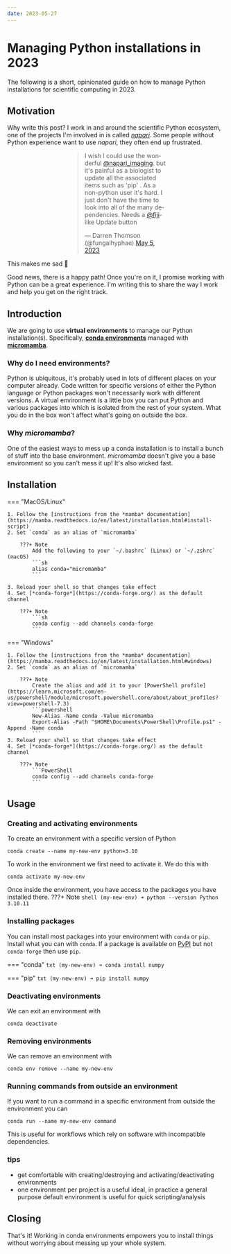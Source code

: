 ```yaml
---
date: 2023-05-27
---
```


# Managing Python installations in 2023

The following is a short, opinionated guide on how to manage Python installations for
scientific computing in 2023.

## Motivation

Why write this post? I work in and around the scientific Python ecosystem,
one of the projects I'm involved in is called [*napari*](https://napari.org).
Some people without Python experience want to use *napari*, they often end up frustrated.

<body>
    <div style="margin:0 auto; align: center; width: 45% !important">
        <blockquote class="twitter-tweet"><p lang="en" dir="ltr">I wish I could use the wonderful <a href="https://twitter.com/napari_imaging?ref_src=twsrc%5Etfw">@napari_imaging</a>. but it&#39;s painful as a biologist to update all the associated items such as &#39;pip&#39; . As a non-python user it&#39;s hard. I just don&#39;t have the time to look into all of the many dependencies. Needs a <a href="https://twitter.com/fiji?ref_src=twsrc%5Etfw">@fiji</a>-like Update button</p>&mdash; Darren Thomson (@fungalhyphae) <a href="https://twitter.com/fungalhyphae/status/1654455013781929984?ref_src=twsrc%5Etfw">May 5, 2023</a></blockquote> <script async src="https://platform.twitter.com/widgets.js" charset="utf-8"></script>
    </div>
</body>

This makes me sad 🙁

Good news, there is a happy path! Once you're on it, I promise working with Python can be a great experience.
I'm writing this to share the way I work and help you get on the right track.

## Introduction

We are going to use **virtual environments** to manage our Python installation(s).
Specifically,
[**conda environments**](https://docs.conda.io/projects/conda/en/latest/user-guide/concepts/environments.html#conda-environments)
managed
with [**micromamba**](https://mamba.readthedocs.io/en/latest/user_guide/micromamba.html).

### Why do I need environments?

Python is ubiquitous, it's probably used in lots of different places on your computer
already.
Code written for specific versions of either the Python language or
Python packages won't necessarily work with different versions.
A virtual environment is a little box you can put Python and various packages into
which is isolated from the rest of your system. What you do in the box won't affect
what's going on outside the box.

### Why *micromamba*?

One of the easiest ways to mess up a conda installation is to install a bunch of stuff
into the base environment.
*micromamba* doesn't give you a base environment so you can't mess it up!
It's also wicked fast.

## Installation

=== "MacOS/Linux"

    1. Follow the [instructions from the *mamba* documentation](https://mamba.readthedocs.io/en/latest/installation.html#install-script)
    2. Set `conda` as an alias of `micromamba`

        ???+ Note
            Add the following to your `~/.bashrc` (Linux) or `~/.zshrc` (macOS)
            ```sh
            alias conda="micromamba"
            ```
    
    3. Reload your shell so that changes take effect
    4. Set [*conda-forge*](https://conda-forge.org/) as the default channel

        ???+ Note
            ```sh
            conda config --add channels conda-forge
            ```

=== "Windows"

    1. Follow the [instructions from the *mamba* documentation](https://mamba.readthedocs.io/en/latest/installation.html#windows)
    2. Set `conda` as an alias of `micromamba`

        ???+ Note
            Create the alias and add it to your [PowerShell profile](https://learn.microsoft.com/en-us/powershell/module/microsoft.powershell.core/about/about_profiles?view=powershell-7.3)
            ```powershell
            New-Alias -Name conda -Value micromamba
            Export-Alias -Path "$HOME\Documents\PowerShell\Profile.ps1" -Append -Name conda
            ```
    3. Reload your shell so that changes take effect
    4. Set [*conda-forge*](https://conda-forge.org/) as the default channel

        ???+ Note
            ```PowerShell
            conda config --add channels conda-forge
            ```

## Usage

### Creating and activating environments

To create an environment with a specific version of Python

```shell
conda create --name my-new-env python=3.10
```

To work in the environment we first need to activate it. We do this with

```shell
conda activate my-new-env
```

Once inside the environment, you have access to the packages you have installed there.
???+ Note
    ```shell
    (my-new-env) ➜ python --version
    Python 3.10.11
    ```

### Installing packages

You can install most packages into your environment with `conda` or `pip`.
Install what you can with `conda`. If a package is available on 
[PyPI](https://pypi.org/) but not `conda-forge` then use `pip`.

=== "conda"
    ```txt
    (my-new-env) ➜ conda install numpy
    ```

=== "pip"
    ```txt
    (my-new-env) ➜ pip install numpy
    ```
  
### Deactivating environments

We can exit an environment with

```shell
conda deactivate
```

### Removing environments

We can remove an environment with

```shell
conda env remove --name my-new-env
```

### Running commands from outside an environment

If you want to run a command in a specific environment from outside the environment
you can

```shell
conda run --name my-new-env command
```

This is useful for workflows which rely on software with incompatible dependencies.

### tips

- get comfortable with creating/destroying and activating/deactivating environments
- one environment per project is a useful ideal, in practice a general purpose
  default environment is useful for quick scripting/analysis

## Closing

That's it! Working in conda environments empowers you to install things without
worrying about messing up your whole system.
